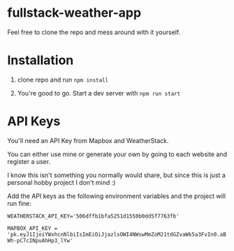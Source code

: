 # fullstack-weather-app
Feel free to clone the repo and mess around with it yourself.

# Installation
1. clone repo and run `npm install`

2. You're good to go. Start a dev server with `npm run start`

# API Keys
You'll need an API Key from Mapbox and WeatherStack.

You can either use mine or generate your own by going to each website and register a user.

I know this isn't something
you normally would share, but since this is just a personal hobby project
I don't mind :)

Add the API keys as the following environment variables and the project will run fine:

`WEATHERSTACK_API_KEY='506dffb1bfa5251d1550b0dd5f7763fb'`

`MAPBOX_API_KEY = 'pk.eyJ1IjoiYWxhcnNlbiIsImEiOiJjazlsOWI4NWswMmZoM21tdGZvaWk5a3FvIn0.aBWh-pC7cINpuAhHp3_lYw'`

